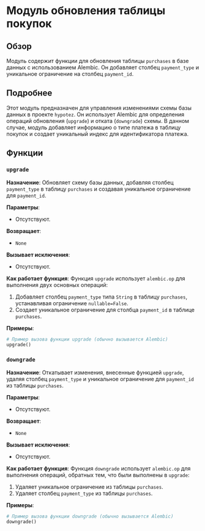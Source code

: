 # Модуль обновления таблицы покупок

## Обзор

Модуль содержит функции для обновления таблицы `purchases` в базе данных с использованием Alembic. Он добавляет столбец `payment_type` и уникальное ограничение на столбец `payment_id`.

## Подробнее

Этот модуль предназначен для управления изменениями схемы базы данных в проекте `hypotez`. Он использует Alembic для определения операций обновления (`upgrade`) и отката (`downgrade`) схемы. В данном случае, модуль добавляет информацию о типе платежа в таблицу покупок и создает уникальный индекс для идентификатора платежа.

## Функции

### `upgrade`

**Назначение**: Обновляет схему базы данных, добавляя столбец `payment_type` в таблицу `purchases` и создавая уникальное ограничение для `payment_id`.

**Параметры**:
- Отсутствуют.

**Возвращает**:
- `None`

**Вызывает исключения**:
- Отсутствуют.

**Как работает функция**:
Функция `upgrade` использует `alembic.op` для выполнения двух основных операций:
1. Добавляет столбец `payment_type` типа `String` в таблицу `purchases`, устанавливая ограничение `nullable=False`.
2. Создает уникальное ограничение для столбца `payment_id` в таблице `purchases`.

**Примеры**:
```python
# Пример вызова функции upgrade (обычно вызывается Alembic)
upgrade()
```

### `downgrade`

**Назначение**: Откатывает изменения, внесенные функцией `upgrade`, удаляя столбец `payment_type` и уникальное ограничение для `payment_id` из таблицы `purchases`.

**Параметры**:
- Отсутствуют.

**Возвращает**:
- `None`

**Вызывает исключения**:
- Отсутствуют.

**Как работает функция**:
Функция `downgrade` использует `alembic.op` для выполнения операций, обратных тем, что были выполнены в `upgrade`:
1. Удаляет уникальное ограничение из таблицы `purchases`.
2. Удаляет столбец `payment_type` из таблицы `purchases`.

**Примеры**:
```python
# Пример вызова функции downgrade (обычно вызывается Alembic)
downgrade()